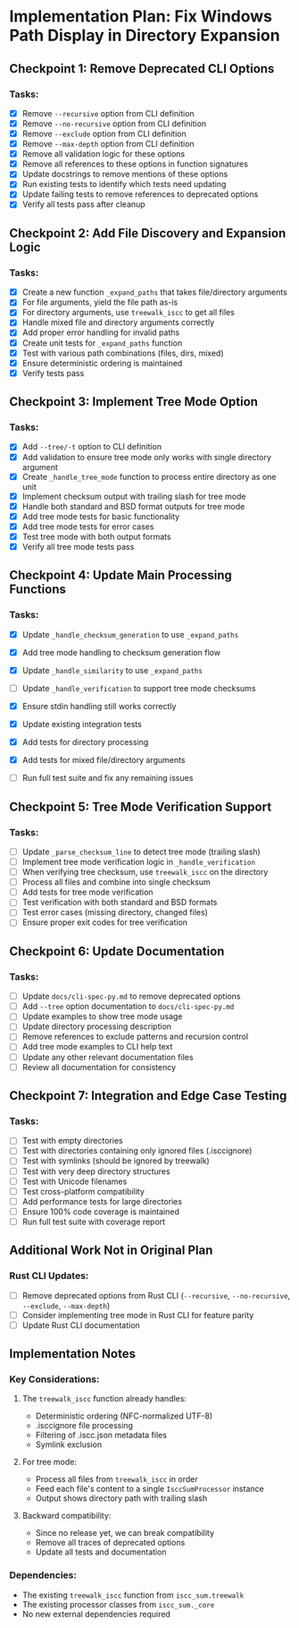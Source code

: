 # Implementation Plan: Fix Windows Path Display in Directory Expansion

## Checkpoint 1: Remove Deprecated CLI Options

### Tasks:

- [x] Remove `--recursive` option from CLI definition
- [x] Remove `--no-recursive` option from CLI definition
- [x] Remove `--exclude` option from CLI definition
- [x] Remove `--max-depth` option from CLI definition
- [x] Remove all validation logic for these options
- [x] Remove all references to these options in function signatures
- [x] Update docstrings to remove mentions of these options
- [x] Run existing tests to identify which tests need updating
- [x] Update failing tests to remove references to deprecated options
- [x] Verify all tests pass after cleanup

## Checkpoint 2: Add File Discovery and Expansion Logic

### Tasks:

- [x] Create a new function `_expand_paths` that takes file/directory arguments
- [x] For file arguments, yield the file path as-is
- [x] For directory arguments, use `treewalk_iscc` to get all files
- [x] Handle mixed file and directory arguments correctly
- [x] Add proper error handling for invalid paths
- [x] Create unit tests for `_expand_paths` function
- [x] Test with various path combinations (files, dirs, mixed)
- [x] Ensure deterministic ordering is maintained
- [x] Verify tests pass

## Checkpoint 3: Implement Tree Mode Option

### Tasks:

- [x] Add `--tree/-t` option to CLI definition
- [x] Add validation to ensure tree mode only works with single directory argument
- [x] Create `_handle_tree_mode` function to process entire directory as one unit
- [x] Implement checksum output with trailing slash for tree mode
- [x] Handle both standard and BSD format outputs for tree mode
- [x] Add tree mode tests for basic functionality
- [x] Add tree mode tests for error cases
- [x] Test tree mode with both output formats
- [x] Verify all tree mode tests pass

## Checkpoint 4: Update Main Processing Functions

### Tasks:

- [x] Update `_handle_checksum_generation` to use `_expand_paths`
- [x] Add tree mode handling to checksum generation flow
- [x] Update `_handle_similarity` to use `_expand_paths`
- [ ] Update `_handle_verification` to support tree mode checksums
- [x] Ensure stdin handling still works correctly
- [x] Update existing integration tests
- [x] Add tests for directory processing
- [x] Add tests for mixed file/directory arguments
- [ ] Run full test suite and fix any remaining issues


## Checkpoint 5: Tree Mode Verification Support

### Tasks:

- [ ] Update `_parse_checksum_line` to detect tree mode (trailing slash)
- [ ] Implement tree mode verification logic in `_handle_verification`
- [ ] When verifying tree checksum, use `treewalk_iscc` on the directory
- [ ] Process all files and combine into single checksum
- [ ] Add tests for tree mode verification
- [ ] Test verification with both standard and BSD formats
- [ ] Test error cases (missing directory, changed files)
- [ ] Ensure proper exit codes for tree verification

## Checkpoint 6: Update Documentation

### Tasks:

- [ ] Update `docs/cli-spec-py.md` to remove deprecated options
- [ ] Add `--tree` option documentation to `docs/cli-spec-py.md`
- [ ] Update examples to show tree mode usage
- [ ] Update directory processing description
- [ ] Remove references to exclude patterns and recursion control
- [ ] Add tree mode examples to CLI help text
- [ ] Update any other relevant documentation files
- [ ] Review all documentation for consistency

## Checkpoint 7: Integration and Edge Case Testing

### Tasks:

- [ ] Test with empty directories
- [ ] Test with directories containing only ignored files (.isccignore)
- [ ] Test with symlinks (should be ignored by treewalk)
- [ ] Test with very deep directory structures
- [ ] Test with Unicode filenames
- [ ] Test cross-platform compatibility
- [ ] Add performance tests for large directories
- [ ] Ensure 100% code coverage is maintained
- [ ] Run full test suite with coverage report

## Additional Work Not in Original Plan

### Rust CLI Updates:

- [ ] Remove deprecated options from Rust CLI (`--recursive`, `--no-recursive`, `--exclude`, `--max-depth`)
- [ ] Consider implementing tree mode in Rust CLI for feature parity
- [ ] Update Rust CLI documentation

## Implementation Notes

### Key Considerations:

1. The `treewalk_iscc` function already handles:

   - Deterministic ordering (NFC-normalized UTF-8)
   - .isccignore file processing
   - Filtering of .iscc.json metadata files
   - Symlink exclusion

2. For tree mode:

   - Process all files from `treewalk_iscc` in order
   - Feed each file's content to a single `IsccSumProcessor` instance
   - Output shows directory path with trailing slash

3. Backward compatibility:

   - Since no release yet, we can break compatibility
   - Remove all traces of deprecated options
   - Update all tests and documentation

### Dependencies:

- The existing `treewalk_iscc` function from `iscc_sum.treewalk`
- The existing processor classes from `iscc_sum._core`
- No new external dependencies required
